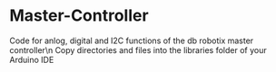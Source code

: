 # Master-Controller
Code for anlog, digital and I2C functions of the db robotix master controller\n
Copy directories and files into the libraries folder of your Arduino IDE
